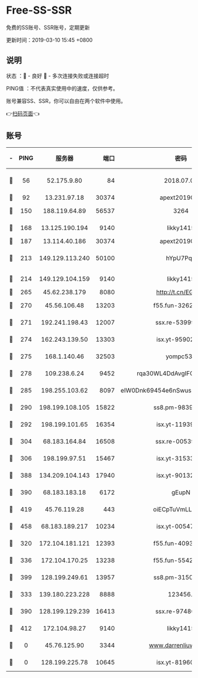 # Free-SS-SSR

免费的SS账号、SSR账号，定期更新

更新时间：2019-03-10 15:45 +0800

## 说明

状态     ：🙂 - 良好 🙁 - 多次连接失败或连接超时

PING值   ：不代表真实使用中的速度，仅供参考。

账号兼容SS、SSR，你可以自由在两个软件中使用。

👉[扫码页面](https://liesauer.github.io/Free-SS-SSR/)👈

## 账号

|-|PING|服务器|端口|密码|加密方式|区域|
|:----:|:----:|:-----:|-----:|:----:|:----:|:----:|
|🙂|56|52.175.9.80|84|2018.07.07|chacha20-ietf-poly1305|HK|
|🙂|92|13.231.97.18|30374|apext2019006|chacha20|JP|
|🙂|150|188.119.64.89|56537|3264|aes-256-cfb|RU|
|🙂|168|13.125.190.194|9140|likky1415|aes-256-cfb|KR|
|🙂|187|13.114.40.186|30374|apext2019006|chacha20|JP|
|🙂|213|149.129.113.240|50100|hYpU7PqP|chacha20-ietf-poly1305|CN|
|🙂|214|149.129.104.159|9140|likky1415|aes-256-cfb|HK|
|🙂|265|45.62.238.179|8080|http://t.cn/EGJIyrl|rc4-md5|CA|
|🙂|270|45.56.106.48|13203|f55.fun-32620462|aes-256-cfb|US|
|🙂|271|192.241.198.43|12007|ssx.re-53999010|aes-256-cfb|US|
|🙂|274|162.243.139.50|13303|isx.yt-95902908|aes-256-cfb|US|
|🙂|275|168.1.140.46|32503|yompc535|aes-256-cfb|AU|
|🙂|278|109.238.6.24|9452|rqa30WL4DdAvgIFG6Fs3znzTa|aes-256-cfb|FR|
|🙂|285|198.255.103.62|8097|eIW0Dnk69454e6nSwuspv9DmS201tQ0D|aes-256-cfb|US|
|🙂|290|198.199.108.105|15822|ss8.pm-98399589|aes-256-cfb|US|
|🙂|292|198.199.101.65|16354|isx.yt-11939901|aes-256-cfb|US|
|🙂|304|68.183.164.84|16508|ssx.re-00539791|aes-256-cfb|US|
|🙂|306|198.199.97.51|15467|isx.yt-31533637|aes-256-cfb|US|
|🙂|388|134.209.104.143|17940|isx.yt-90132176|aes-256-cfb|SG|
|🙂|390|68.183.183.18|6172|gEupN|aes-256-cfb|SG|
|🙂|419|45.76.119.28|443|oiECpTuVmLLxk4Ts|aes-256-cfb|AU|
|🙂|458|68.183.189.217|10234|isx.yt-00547115|aes-256-cfb|SG|
|🙂|320|172.104.181.121|12393|f55.fun-40938592|aes-256-cfb|SG|
|🙂|336|172.104.170.25|13238|f55.fun-55425049|aes-256-cfb|SG|
|🙂|399|128.199.249.61|13957|ss8.pm-31506491|aes-256-cfb|SG|
|🙁|333|139.180.223.228|8888|123456..|aes-256-cfb|JP|
|🙁|390|128.199.129.239|16413|ssx.re-97480021|aes-256-cfb|SG|
|🙁|412|172.104.98.27|9140|likky1415|aes-256-cfb|JP|
|🙁|0|45.76.125.90|3344|www.darrenliuwei.com|aes-256-cfb|AU|
|🙁|0|128.199.225.78|10645|isx.yt-81960461|aes-256-cfb|SG|
